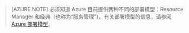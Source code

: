  >[AZURE.NOTE] 必须知道 Azure 目前提供两种不同的部署模型：Resource Manager 和经典（也称为“服务管理”）。有关部署模型的信息，请参阅 [Azure 部署模型](/documentation/articles/azure-classic-rm/)。

<!---HONumber=Mooncake_0425_2016-->
